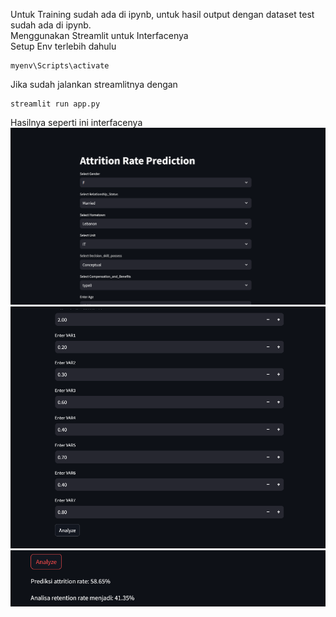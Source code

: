 Untuk Training sudah ada di ipynb, untuk hasil output dengan dataset test sudah ada di ipynb.<br>
Menggunakan Streamlit untuk Interfacenya <br>
Setup Env terlebih dahulu <br>
```
myenv\Scripts\activate
```

Jika sudah jalankan streamlitnya dengan
```
streamlit run app.py
```

Hasilnya seperti ini interfacenya
<img src="img/awal1.png">
<img src="img/awal2.png">
<img src="img/outputen.png">